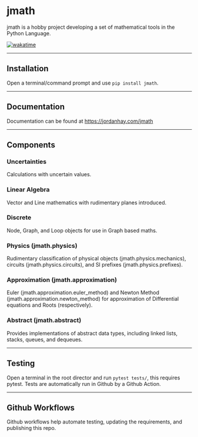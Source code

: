 # jmath
jmath is a hobby project developing a set of mathematical tools in the Python Language.

[![wakatime](https://wakatime.com/badge/github/JHay0112/jmath.svg)](https://wakatime.com/badge/github/JHay0112/jmath)

***
## Installation
Open a terminal/command prompt and use `pip install jmath`.

***

## Documentation

Documentation can be found at https://jordanhay.com/jmath

***
## Components

### Uncertainties
Calculations with uncertain values.

### Linear Algebra
Vector and Line mathematics with rudimentary planes introduced.

### Discrete
Node, Graph, and Loop objects for use in Graph based maths.

### Physics (jmath.physics)
Rudimentary classification of physical objects (jmath.physics.mechanics), circuits (jmath.physics.circuits), and SI prefixes (jmath.physics.prefixes).

### Approximation (jmath.approximation)
Euler (jmath.approximation.euler_method) and Newton Method (jmath.approximation.newton_method) for approximation of Differential equations and Roots (respectively).

### Abstract (jmath.abstract)
Provides implementations of abstract data types, including linked lists, stacks, queues, and dequeues.

*** 
## Testing

Open a terminal in the root director and run `pytest tests/`, this requires pytest. Tests are automatically run in Github by a Github Action.

***

## Github Workflows

Github workflows help automate testing, updating the requirements, and publishing this repo.
